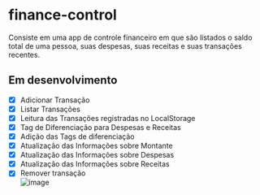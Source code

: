 # finance-control
Consiste em uma app de controle financeiro em que são listados o saldo total de uma pessoa, suas despesas, suas receitas e suas transações recentes.

## Em desenvolvimento

- [x] Adicionar Transação
- [x] Listar Transações
- [x] Leitura das Transações registradas no LocalStorage
- [x] Tag de Diferenciação para Despesas e Receitas
- [x] Adição das Tags de diferenciação
- [x] Atualização das Informações sobre Montante
- [x] Atualização das Informações sobre Despesas
- [x] Atualização das Informações sobre Receitas
- [x] Remover transação<br>
![image](https://user-images.githubusercontent.com/66737248/213923545-8aabe9e5-61b7-4bc1-97a2-cbc292110d37.png)
